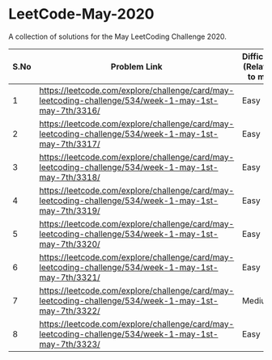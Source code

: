 # LeetCode-May-2020
A collection of solutions for the May LeetCoding Challenge 2020.

| S.No | Problem Link  | Difficulty (Relative to me) | Algorithm(s) Used | Data Structure(s) Used | Time Complexity | Space Complexity | Time to solve |
| ------------- | ------------- | ------------- | ------------- | ------------- | ------------- | ------------- | ------------- |
| 1 | https://leetcode.com/explore/challenge/card/may-leetcoding-challenge/534/week-1-may-1st-may-7th/3316/  | Easy  | Binary Search | NA | O(logn) | O(1) | Within 15 mins |
| 2 | https://leetcode.com/explore/challenge/card/may-leetcoding-challenge/534/week-1-may-1st-may-7th/3317/  | Easy  | NA | HashSet | O(m+n) | O(m) | Within 15 mins |
| 3 | https://leetcode.com/explore/challenge/card/may-leetcoding-challenge/534/week-1-may-1st-may-7th/3318/  | Easy  | NA | Array | O(1) | O(n) | Within 15 mins |
| 4 | https://leetcode.com/explore/challenge/card/may-leetcoding-challenge/534/week-1-may-1st-may-7th/3319/  | Easy  | NA | NA | O(1) | O(1) | Within 15 mins |
| 5 | https://leetcode.com/explore/challenge/card/may-leetcoding-challenge/534/week-1-may-1st-may-7th/3320/  | Easy  | NA | HashMap | O(n) | O(n) | Within 15 mins |
| 6 | https://leetcode.com/explore/challenge/card/may-leetcoding-challenge/534/week-1-may-1st-may-7th/3321/  | Easy  | NA | HashMap | O(n) | O(n) | Within 15 mins |
| 7 | https://leetcode.com/explore/challenge/card/may-leetcoding-challenge/534/week-1-may-1st-may-7th/3322/  | Medium  | NA | NA | O(n) | O(n) | Within 60 mins |
| 8 | https://leetcode.com/explore/challenge/card/may-leetcoding-challenge/534/week-1-may-1st-may-7th/3323/  | Easy  | NA | 2D Array | O(n) | O(n) | Within 15 mins |